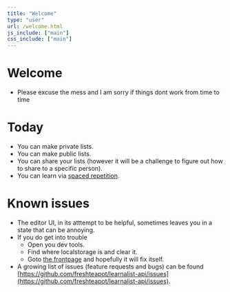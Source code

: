 ```yaml
---
title: "Welcome"
type: "user"
url: /welcome.html
js_include: ["main"]
css_include: ["main"]
---
```

# Welcome
- Please excuse the mess and I am sorry if things dont work from time to time

# Today
- You can make private lists.
- You can make public lists.
- You can share your lists (however it will be a challenge to figure out how to share to a specific person).
- You can learn via [spaced repetition](/spaced-repetition.html).

# Known issues
- The editor UI, in its atttempt to be helpful, sometimes leaves you in a state that can be annoying.
- If you do get into trouble
    - Open you dev tools.
    - Find where localstorage is and clear it.
    - Goto [the frontpage](/) and hopefully it will fix itself.
- A growing list of issues (feature requests and bugs) can be found [https://github.com/freshteapot/learnalist-api/issues](https://github.com/freshteapot/learnalist-api/issues).
